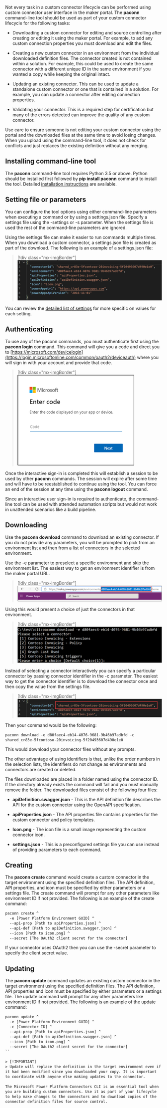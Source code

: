 Not every task in a custom connector lifecycle can be performed using custom connector user interface in the maker portal. The **paconn** command-line tool should be used as part of your custom connector lifecycle for the following tasks:

-   Downloading a custom connector for editing and source controlling after creating or editing it using the maker portal. For example, to add any custom connection properties you must download and edit the files.

-   Creating a new custom connector in an environment from the individual downloaded definition files. The connector created is not contained within a solution. For example, this could be used to create the same connector with a different unique ID in the same environment if you wanted a copy while keeping the original intact.

-   Updating an existing connector. This can be used to update a standalone custom connector or one that is contained in a solution. For example, you can update a connector after editing connection properties.

-   Validating your connector. This is a required step for certification but many of the errors detected can improve the quality of any custom connector.

Use care to ensure someone is not editing your custom connector using the portal and the downloaded files at the same time to avoid losing changes. When you upload using the command-line tool, it does not check for conflicts and just replaces the existing definition without any merging.

## Installing command-line tool

The **paconn** command-line tool requires Python 3.5 or above. Python should be installed first followed by **pip install paconn** command to install the tool. Detailed [installation instructions](https://docs.microsoft.com/%20connectors/custom-connectors/paconn-cliy/?azure-portal=true) are available.

## Setting file or parameters

You can configure the tool options using either command-line parameters when executing a command or by using a settings.json file. Specify a settings file using the -settings or -s parameter. When the settings file is used the rest of the command-line parameters are ignored.

Using the settings file can make it easier to run commands multiple times. When you download a custom connector, a settings.json file is created as part of the download. The following is an example of a settings.json file:

> [!div class="mx-imgBorder"]
> [![Screenshot example of the settings file contents.](../media/settings-json.png)](../media/settings-json.png#lightbox)

You can review the [detailed list of settings](https://docs.microsoft.com/connectors/custom-connectors/paconn-cli?azure-portal=true#settings-file) for more specific on values for each setting.

## Authenticating

To use any of the paconn commands, you must authenticate first using the **paconn login** command. This command will give you a code and direct you to [https://microsoft.com/devicelogin](https://login.microsoftonline.com/common/oauth2/deviceauth) where you will sign in with your account and provide that code.

> [!div class="mx-imgBorder"]
> [![Screenshot of the authentication dialog asking for the device code.](../media/enter-code.png)](../media/enter-code.png#lightbox)

Once the interactive sign-in is completed this will establish a session to be used by other **paconn** commands. The session will expire after some time and will have to be reestablished to continue using the tool. You can force an end of the session at any time using the **paconn logout** command.

Since an interactive user sign-in is required to authenticate, the command-line tool can be used with attended automation scripts but would not work in unattended scenarios like a build pipeline.

## Downloading

Use the **paconn download** command to download an existing connector. If you do not provide any parameters, you will be prompted to pick from an environment list and then from a list of connectors in the selected environment.

Use the -e parameter to preselect a specific environment and skip the environment list. The easiest way to get an environment identifier is from the maker portal URL.

> [!div class="mx-imgBorder"]
> [![Screenshot of the environment URL showing how to pull out the identifier.](../media/maker-portal-url.png)](../media/maker-portal-url.png#lightbox)

Using this would present a choice of just the connectors in that environment.

> [!div class="mx-imgBorder"]
> [![Screenshot showing a list of connectors from the command line tool.](../media/environment-connectors.png)](../media/environment-connectors.png#lightbox)

Instead of selecting a connector interactively you can specify a particular connector by passing connector identifier in the -c parameter. The easiest way to get the connector identifier is to download the connector once and then copy the value from the settings file.

> [!div class="mx-imgBorder"]
> [![Screenshot showing where to find the connector ID in the settings file.](../media/connector-identifier.png)](../media/connector-identifier.png#lightbox)

Then your command would be the following:

```
paconn download -e d80faec4-eb14-4076-9681-9b46b97adbfd -c shared_cr83e-5fcontoso-20invoicing-5f20493607d490e1e0
```

This would download your connector files without any prompts.

The other advantage of using identifiers is that, unlike the order numbers in the selection lists, the identifiers do not change as environments and connectors are created or deleted.

The files downloaded are placed in a folder named using the connector ID. If the directory already exists the command will fail and you must manually remove the folder. The downloaded files consist of the following four files:

-   **apiDefinition.swagger.json** - This is the API definition file describes the API for the custom connector using the OpenAPI specification.

-   **apiProperties.json** - The API properties file contains properties for the custom connector and policy templates.

-   **Icon.png** - The icon file is a small image representing the custom connector icon.

-   **settings.json** - This is a preconfigured settings file you can use instead of providing parameters to each command.

## Creating

The **paconn create** command would create a custom connector in the target environment using the specified definition files. The API definition, API properties, and icon must be specified by either parameters or a settings file. The create command will prompt for any other parameters like environment ID if not provided. The following is an example of the create command:

```
paconn create ^
  -e [Power Platform Environment GUID] ^
  --api-prop [Path to apiProperties.json] ^
  --api-def [Path to apiDefinition.swagger.json] ^
  --icon [Path to icon.png] ^
  --secret [The OAuth2 client secret for the connector]
```

If your connector uses OAuth2 then you can use the -secret parameter to specify the client secret value.

## Updating

The **paconn update** command updates an existing custom connector in the target environment using the specified definition files. The API definition, API properties and icon must be specified by either parameters or a settings file. The update command will prompt for any other parameters like environment ID if not provided. The following is an example of the update command:

```
paconn update ^
  -e [Power Platform Environment GUID] ^
  -c [Connector ID] ^
  --api-prop [Path to apiProperties.json] ^
  --api-def [Path to apiDefinition.swagger.json] ^
  --icon [Path to icon.png] ^
  --secret [The OAuth2 client secret for the connector]
``

> [!IMPORTANT]
> Update will replace the definition in the target environment even if it had been modified since you downloaded your copy. It is important to coordinate with anyone else making updates to the connector.

The Microsoft Power Platform Connectors CLI is an essential tool when you are building custom connectors. Use it as part of your lifecycle to help make changes to the connectors and to download copies of the connector definition files for source control.